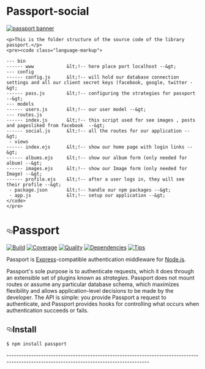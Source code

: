 # Passport-social

<div class="markdown-body entry-content" itemprop="text"><p><a href="http://passportjs.org"><img
        src="https://camo.githubusercontent.com/662ee2f98b69b0894d0a1d9117a9c5fb4dfc40aa/687474703a2f2f63646e2e61757468302e636f6d2f696d672f70617373706f72742d62616e6e65722d6769746875622e706e67"
        alt="passport banner" data-canonical-src="http://cdn.auth0.com/img/passport-banner-github.png"
        style="max-width:100%;"></a></p>

    <p>This is the folder structure of the source code of the library passport.</p>
    <pre><code class="language-markup">
    
    --- bin
    ------ www            &lt;!-- here place port localhost --&gt;
    --- config
    ------ config.js      &lt;!-- will hold our database connection settings and all our client secret keys (facebook, google, twitter -&gt;
    ------ pass.js        &lt;!-- configuring the strategies for passport --&gt;
    --- models
    ------ users.js       &lt;!-- our user model --&gt;
    --- routes.js  
    ------ index.js       &lt;!-- this script used for see images , posts and pagesliked from facebook  --&gt;
    ------ social.js      &lt;!-- all the routes for our application --&gt;
     - views
    ------ index.ejs      &lt;!-- show our home page with login links --&gt;
    ------ albums.ejs     &lt;!-- show our album form (only needed for album) --&gt;
    ------ images.ejs     &lt;!-- show our Image form (only needed for Image) --&gt;
    ------ profile.ejs    &lt;!-- after a user logs in, they will see their profile --&gt;
     - package.json       &lt;!-- handle our npm packages --&gt;
     - app.js             &lt;!-- setup our application --&gt;
    </code>
    </pre>
    
<h1><a id="user-content-passport" class="anchor" href="#passport" aria-hidden="true"><svg aria-hidden="true" class="octicon octicon-link" height="16" version="1.1" viewBox="0 0 16 16" width="16"><path fill-rule="evenodd" d="M4 9h1v1H4c-1.5 0-3-1.69-3-3.5S2.55 3 4 3h4c1.45 0 3 1.69 3 3.5 0 1.41-.91 2.72-2 3.25V8.59c.58-.45 1-1.27 1-2.09C10 5.22 8.98 4 8 4H4c-.98 0-2 1.22-2 2.5S3 9 4 9zm9-3h-1v1h1c1 0 2 1.22 2 2.5S13.98 12 13 12H9c-.98 0-2-1.22-2-2.5 0-.83.42-1.64 1-2.09V6.25c-1.09.53-2 1.84-2 3.25C6 11.31 7.55 13 9 13h4c1.45 0 3-1.69 3-3.5S14.5 6 13 6z"></path></svg></a>Passport</h1>
<p><a href="https://travis-ci.org/jaredhanson/passport"><img src="https://camo.githubusercontent.com/617e8dacc9d60ee36ed1e9fda455a6cbf2419f2c/68747470733a2f2f7472617669732d63692e6f72672f6a6172656468616e736f6e2f70617373706f72742e7376673f6272616e63683d6d6173746572" alt="Build" data-canonical-src="https://travis-ci.org/jaredhanson/passport.svg?branch=master" style="max-width:100%;"></a>
<a href="https://coveralls.io/r/jaredhanson/passport"><img src="https://camo.githubusercontent.com/43ed2ac04bb493c7fc8b9c60eb543342767de0c0/68747470733a2f2f636f766572616c6c732e696f2f7265706f732f6a6172656468616e736f6e2f70617373706f72742f62616467652e7376673f6272616e63683d6d6173746572" alt="Coverage" data-canonical-src="https://coveralls.io/repos/jaredhanson/passport/badge.svg?branch=master" style="max-width:100%;"></a>
<a href="https://codeclimate.com/github/jaredhanson/passport"><img src="https://camo.githubusercontent.com/74b85cdabac90f0f2ecc03ab450d93553d516b92/68747470733a2f2f636f6465636c696d6174652e636f6d2f6769746875622f6a6172656468616e736f6e2f70617373706f72742f6261646765732f6770612e737667" alt="Quality" data-canonical-src="https://codeclimate.com/github/jaredhanson/passport/badges/gpa.svg" style="max-width:100%;"></a>
<a href="https://david-dm.org/jaredhanson/passport"><img src="https://camo.githubusercontent.com/1ec7388e26b82b530717ecd24e7fb82bd1178fe8/68747470733a2f2f64617669642d646d2e6f72672f6a6172656468616e736f6e2f70617373706f72742e737667" alt="Dependencies" data-canonical-src="https://david-dm.org/jaredhanson/passport.svg" style="max-width:100%;"></a>
<a href="https://gratipay.com/jaredhanson/"><img src="https://camo.githubusercontent.com/761f99d7a2d73a28505b0aa4021467365c508ee5/68747470733a2f2f696d672e736869656c64732e696f2f67726174697061792f6a6172656468616e736f6e2e737667" alt="Tips" data-canonical-src="https://img.shields.io/gratipay/jaredhanson.svg" style="max-width:100%;"></a></p>
<p>Passport is <a href="http://expressjs.com/">Express</a>-compatible authentication
middleware for <a href="http://nodejs.org/">Node.js</a>.</p>
<p>Passport's sole purpose is to authenticate requests, which it does through an
extensible set of plugins known as <em>strategies</em>.  Passport does not mount
routes or assume any particular database schema, which maximizes flexibility and
allows application-level decisions to be made by the developer.  The API is
simple: you provide Passport a request to authenticate, and Passport provides
hooks for controlling what occurs when authentication succeeds or fails.</p>
<h2><a id="user-content-install" class="anchor" href="#install" aria-hidden="true"><svg aria-hidden="true" class="octicon octicon-link" height="16" version="1.1" viewBox="0 0 16 16" width="16"><path fill-rule="evenodd" d="M4 9h1v1H4c-1.5 0-3-1.69-3-3.5S2.55 3 4 3h4c1.45 0 3 1.69 3 3.5 0 1.41-.91 2.72-2 3.25V8.59c.58-.45 1-1.27 1-2.09C10 5.22 8.98 4 8 4H4c-.98 0-2 1.22-2 2.5S3 9 4 9zm9-3h-1v1h1c1 0 2 1.22 2 2.5S13.98 12 13 12H9c-.98 0-2-1.22-2-2.5 0-.83.42-1.64 1-2.09V6.25c-1.09.53-2 1.84-2 3.25C6 11.31 7.55 13 9 13h4c1.45 0 3-1.69 3-3.5S14.5 6 13 6z"></path></svg></a>Install</h2>
<pre><code>$ npm install passport
</code></pre>
----------------------------------------------------------------------------------------------------------------------------------------
